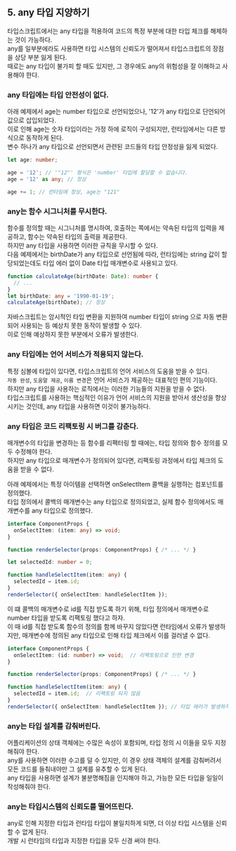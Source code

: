 ## 5. any 타입 지양하기

타입스크립트에서는 any 타입을 적용하여 코드의 특정 부분에 대한 타입 체크를 해제하는 것이 가능하다.  
any를 일부분에라도 사용하면 타입 시스템의 신뢰도가 떨어져서 타입스크립트의 장점을 상당 부분 잃게 된다.  
때로는 any 타입이 불가피 할 때도 있지만, 그 경우에도 any의 위험성을 잘 이해하고 사용해야 한다.

### any 타입에는 타입 안전성이 없다.

아래 예제에서 age는 number 타입으로 선언되었으나, '12'가 any 타입으로 단언되어 값으로 삽입되었다.  
이로 인해 age는 숫자 타입이라는 가정 하에 로직이 구성되지만, 런타임에서는 다른 방식으로 동작하게 된다.  
변수 하나가 any 타입으로 선언되면서 관련된 코드들의 타입 안정성을 잃게 되었다.

```ts
let age: number;

age = '12'; // '"12"' 형식은 'number' 타입에 할당할 수 없습니다.
age = '12' as any; // 정상

age += 1; // 런타임에 정상, age는 "121"
```

### any는 함수 시그니처를 무시한다.

함수를 정의할 때는 시그니처를 명시하여, 호출하는 쪽에서는 약속된 타입의 입력을 제공하고, 함수는 약속된 타입의 출력을 제공한다.  
하지만 any 타입을 사용하면 이러한 규칙을 무시할 수 있다.  
다음 예제에서는 birthDate가 any 타입으로 선언됨에 따라, 런타임에는 string 값이 할당되었는데도 타입 에러 없이 Date 타입 매개변수로 사용되고 있다.

```ts
function calculateAge(birthDate: Date): number {
  // ...
}
let birthDate: any = '1990-01-19';
calculateAge(birthDate); // 정상
```

자바스크립트는 암시적인 타입 변환을 지원하여 number 타입이 string 으로 자동 변환되어 사용되는 등 예상치 못한 동작이 발생할 수 있다.  
이로 인해 예상하지 못한 부분에서 오류가 발생한다.

### any 타입에는 언어 서비스가 적용되지 않는다.

특정 심볼에 타입이 있다면, 타입스크립트의 언어 서비스의 도움을 받을 수 있다.  
`자동 완성`, `도움말 제공`, `이름 변경`은 언어 서비스가 제공하는 대표적인 편의 기능이다.  
하지만 any 타입을 사용하는 로직에서는 이러한 기능들의 지원을 받을 수 없다.  
타입스크립트를 사용하는 핵심적인 이유가 언어 서비스의 지원을 받아서 생산성을 향상시키는 것인데, any 타입을 사용하면 이것이 불가능하다.

### any 타입은 코드 리팩토링 시 버그를 감춘다.

매개변수의 타입을 변경하는 등 함수를 리팩터링 할 때에는, 타입 정의와 함수 정의를 모두 수정해야 한다.  
하지만 any 타입으로 매개변수가 정의되어 있다면, 리팩토링 과정에서 타입 체크의 도움을 받을 수 없다.

아래 예제에서는 특정 아이템을 선택하면 onSelectItem 콜백을 실행하는 컴포넌트를 정의했다.  
타입 정의에서 콜백의 매개변수는 any 타입으로 정의되었고, 실제 함수 정의에서도 매개변수를 any 타입으로 정의했다.

```ts
interface ComponentProps {
  onSelectItem: (item: any) => void;
}

function renderSelector(props: ComponentProps) { /* ... */ }

let selectedId: number = 0;

function handleSelectItem(item: any) {
  selectedId = item.id;
}
renderSelector({ onSelectItem: handleSelectItem });
```

이 떄 콜백의 매개변수로 id를 직접 받도록 하기 위해, 타입 정의에서 매개변수로 number 타입을 받도록 리팩토링 했다고 하자.  
이 때 id를 직접 받도록 함수의 정의를 함께 바꾸지 않았다면 런타임에서 오류가 발생하지만, 매개변수에 정의된 any 타입으로 인해 타입 체크에서 이를 걸러낼 수 없다.

```ts
interface ComponentProps {
  onSelectItem: (id: number) => void;  // 리팩토링으로 인한 변경
}

function renderSelector(props: ComponentProps) { /* ... */ }

function handleSelectItem(item: any) {
  selectedId = item.id;  // 리팩토링 되지 않음
}
renderSelector({ onSelectItem: handleSelectItem }); // 타입 에러가 발생하지 않음
```

### any는 타입 설계를 감춰버린다.

어플리케이션의 상태 객체에는 수많은 속성이 포함되며, 타입 정의 시 이들을 모두 지정해줘야 한다.  
any를 사용하면 이러한 수고를 덜 수 있지만, 이 경우 상태 객체의 설계를 감춰버려서 모든 코드를 들춰내야만 그 설계를 유추할 수 있게 된다.  
any 타입을 사용하면 설계가 불분명해짐을 인지해야 하고, 가능한 모든 타입을 일일이 작성해줘야 한다.

### any는 타입시스템의 신뢰도를 떨어뜨린다.

any로 인해 지정한 타입과 런타임 타입이 불일치하게 되면, 더 이상 타입 시스템을 신뢰할 수 없게 된다.  
개발 시 런타임의 타입과 지정한 타입을 모두 신경 써야 한다.

